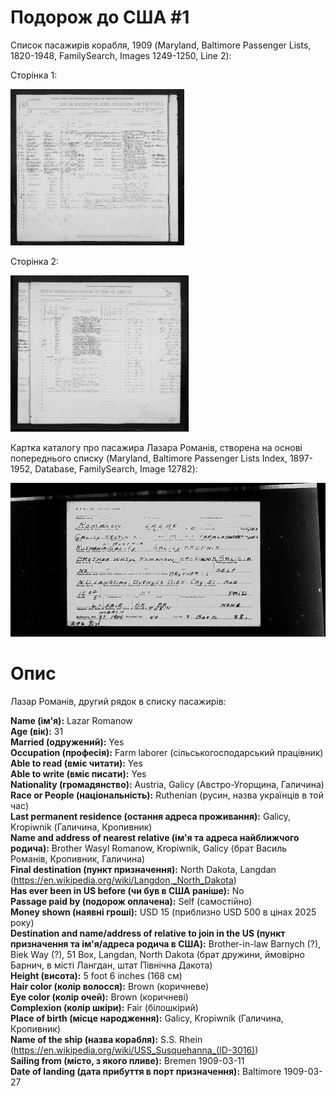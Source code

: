 # Подорож до США #1 #

Список пасажирів корабля, 1909 (Maryland, Baltimore Passenger Lists, 1820-1948, FamilySearch, Images 1249-1250, Line 2):

Сторінка 1:

[<img src="doc_001_page_01_small.jpg" />](https://drive.google.com/file/d/1aAoiOypAH3UqZXSW14KhIRKlzucFdQCD/view)

Сторінка 2:

[<img src="doc_001_page_02_small.jpg" />](https://drive.google.com/file/d/14UDQDiHhHuE_O1tFpPMx4rDAryesFWfZ/view)

Картка каталогу про пасажира Лазара Романів, створена на основі попереднього списку (Maryland, Baltimore Passenger Lists Index, 1897-1952, Database, FamilySearch, Image 12782):

[<img src="doc_001_catalog_item_small.jpg" />](https://drive.google.com/file/d/11_WnaU_m60lg3FnaP4GNmIX49UGjEErx/view)

# Опис #

Лазар Романів, другий рядок в списку пасажирів:

**Name (ім'я):** Lazar Romanow  
**Age (вік):** 31  
**Married (одружений):** Yes  
**Occupation (професія):** Farm laborer (cільськогосподарський працівник)  
**Able to read (вміє читати):** Yes  
**Able to write (вміє писати):** Yes  
**Nationality (громадянство):** Austria, Galicy (Австро-Угорщина, Галичина)  
**Race or People (національність):** Ruthenian (русин, назва українців в той час)  
**Last permanent residence (остання адреса проживання):** Galicy, Kropiwnik (Галичина, Кропивник)  
**Name and address of nearest relative (ім'я та адреса найближчого родича):** Brother Wasyl Romanow, Kropiwnik, Galicy (брат Василь Романів, Кропивник, Галичина)  
**Final destination (пункт призначення):** North Dakota, Langdan (https://en.wikipedia.org/wiki/Langdon,_North_Dakota)  
**Has ever been in US before (чи був в США раніше):** No  
**Passage paid by (подорож оплачена):** Self (самостійно)  
**Money shown (наявні гроші):** USD 15 (приблизно USD 500 в цінах 2025 року)  
**Destination and name/address of relative to join in the US (пункт призначення та ім'я/адреса родича в США):** Brother-in-law Barnych (?), Biek Way (?), 51 Box, Langdan, North Dakota (брат дружини, ймовірно Барнич, в місті Лангдан, штат Північна Дакота)  
**Height (висота):** 5 foot 6 inches (168 см)  
**Hair color (колір волосся):** Brown (коричневе)  
**Eye color (колір очей):** Brown (коричневі)  
**Complexion (колір шкіри):** Fair (білошкірий)  
**Place of birth (місце народження):** Galicy, Kropiwnik (Галичина, Кропивник)  
**Name of the ship (назва корабля):** S.S. Rhein (https://en.wikipedia.org/wiki/USS_Susquehanna_(ID-3016))  
**Sailing from (місто, з якого пливе):** Bremen 1909-03-11  
**Date of landing (дата прибуття в порт призначення):** Baltimore 1909-03-27  
